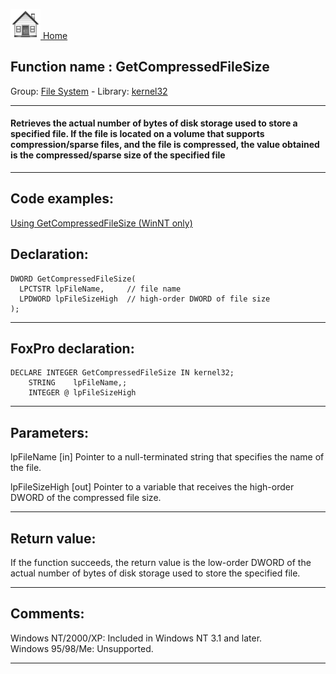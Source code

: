 [<img src="../../images/home.png"> Home ](https://github.com/VFPX/Win32API)  

## Function name : GetCompressedFileSize
Group: [File System](../../functions_group.md#File_System)  -  Library: [kernel32](../../../libraries.md#kernel32)  
***  


#### Retrieves the actual number of bytes of disk storage used to store a specified file. If the file is located on a volume that supports compression/sparse files, and the file is compressed, the value obtained is the compressed/sparse size of the specified file
***  


## Code examples:
[Using GetCompressedFileSize (WinNT only)](../../samples/sample_192.md)  

## Declaration:
```foxpro  
DWORD GetCompressedFileSize(
  LPCTSTR lpFileName,     // file name
  LPDWORD lpFileSizeHigh  // high-order DWORD of file size
);  
```  
***  


## FoxPro declaration:
```foxpro  
DECLARE INTEGER GetCompressedFileSize IN kernel32;
	STRING    lpFileName,;
	INTEGER @ lpFileSizeHigh  
```  
***  


## Parameters:
lpFileName 
[in] Pointer to a null-terminated string that specifies the name of the file. 

lpFileSizeHigh 
[out] Pointer to a variable that receives the high-order DWORD of the compressed file size.   
***  


## Return value:
If the function succeeds, the return value is the low-order DWORD of the actual number of bytes of disk storage used to store the specified file.  
***  


## Comments:
Windows NT/2000/XP: Included in Windows NT 3.1 and later.  
Windows 95/98/Me: Unsupported.  
  
***  

